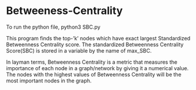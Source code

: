 # Betweeness-Centrality
To run the python file, 
   python3 SBC.py

This program finds the top-’k’ nodes which have exact largest Standardized Betweenness Centrality score. The standardized Betweenness Centrality Score(SBC) is stored in  a variable by the name of max_SBC.  

In layman terms, Betweenness Centrality is a metric that measures the importance of each node in a graph/network by giving it a numerical value. The nodes with the highest values of Betweenness Centrality will be the most important nodes in the graph. 
